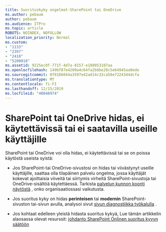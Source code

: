 ```yaml
---
title: Suorituskyky ongelmat-SharePoint tai OneDrive
ms.author: pebaum
author: pebaum
ms.audience: ITPro
ms.topic: article
ROBOTS: NOINDEX, NOFOLLOW
localization_priority: Normal
ms.custom:
- "1133"
- "2397"
- "2418"
- "5200018"
ms.assetid: 9225ec0f-771f-4d7a-8157-e188953107aa
ms.openlocfilehash: 1496f87e4209a4c64fa2b8be20c5e64945aa0ede
ms.sourcegitcommit: 0f0186044a3597e42ad14c32ca58e7224344dcfa
ms.translationtype: MT
ms.contentlocale: fi-FI
ms.lasthandoff: 12/15/2019
ms.locfileid: "40048974"
---
```

# <a name="sharepoint-or-onedrive-slow-inaccessible-or-unavailable-for-multiple-users"></a>SharePoint tai OneDrive hidas, ei käytettävissä tai ei saatavilla useille käyttäjille

SharePoint tai OneDrive voi olla hidas, ei käytettävissä tai se on poissa käytöstä useista syistä:
  
- Jos SharePoint-tai OneDrive-sivustosi on hidas tai viivästynyt useille käyttäjille, saattaa olla tilapäinen palvelu ongelma, jossa käyttäjät kokevat ajoittaisia viiveitä tai siirtymis virheitä SharePoint-sivustoja tai OneDrive-sisältöä käytettäessä. Tarkista [palvelun kunnon koonti näytöstä](https://admin.microsoft.com/AdminPortal/Home#/servicehealth) , onko organisaatiossasi vaikutusta.
  
- Jos suoritus kyky on hidas **perinteisen** tai **modernin** SharePoint-sivuston tai-sivun avulla, analysoi sivut [sivun diagnostiikka työkalulla](https://aka.ms/perftool) .
  
- Jos kohtaat edelleen yleistä hidasta suoritus kykyä, Lue tämän artikkelin alaosassa olevat resurssit: [johdanto SharePoint Onlinen suoritus kyvyn säätöön](https://go.microsoft.com/fwlink/?linkid=2024334)
  